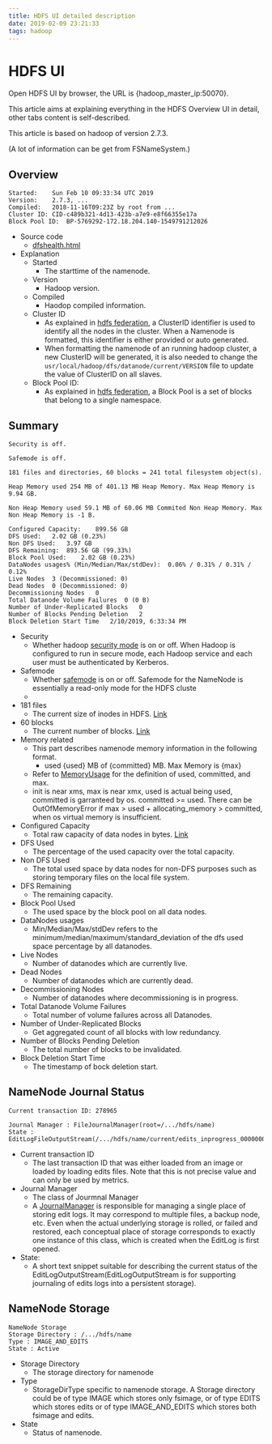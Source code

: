 ```yaml
---
title: HDFS UI detailed description
date: 2019-02-09 23:21:33
tags: hadoop
---
```


# HDFS UI
Open HDFS UI by browser, the URL is {hadoop_master_ip:50070}.

This article aims at explaining everything in the HDFS Overview UI in detail, other tabs content is self-described.

This article is based on hadoop of version 2.7.3.

(A lot of information can be get from FSNameSystem.)

## Overview
```
Started:	Sun Feb 10 09:33:34 UTC 2019
Version:	2.7.3, ...
Compiled:	2018-11-16T09:23Z by root from ...
Cluster ID:	CID-c489b321-4d13-423b-a7e9-e8f66355e17a
Block Pool ID:	BP-5769292-172.18.204.140-1549791212026
```
- Source code
    - [dfshealth.html](https://github.com/apache/hadoop/blob/release-2.7.3-RC2/hadoop-hdfs-project/hadoop-hdfs/src/main/webapps/hdfs/dfshealth.html)
- Explanation
    - Started
        - The starttime of the namenode.
    - Version
        - Hadoop version.
    - Compiled
        - Haodop compiled information.
    - Cluster ID
        - As explained in [hdfs federation](https://hadoop.apache.org/docs/r2.7.2/hadoop-project-dist/hadoop-hdfs/Federation.html), a ClusterID identifier is used to identify all the nodes in the cluster. When a Namenode is formatted, this identifier is either provided or auto generated.
        - When formatting the namenode of an running hadoop cluster, a new ClusterID will be generated, it is also needed to change the `usr/local/hadoop/dfs/datanode/current/VERSION` file to update the value of ClusterID on all slaves. 
    - Block Pool ID:
        - As explained in [hdfs federation](https://hadoop.apache.org/docs/r2.7.2/hadoop-project-dist/hadoop-hdfs/Federation.html), a Block Pool is a set of blocks that belong to a single namespace.

## Summary

```
Security is off.

Safemode is off.

181 files and directories, 60 blocks = 241 total filesystem object(s).

Heap Memory used 254 MB of 401.13 MB Heap Memory. Max Heap Memory is 9.94 GB.

Non Heap Memory used 59.1 MB of 60.06 MB Commited Non Heap Memory. Max Non Heap Memory is -1 B.

Configured Capacity:	899.56 GB
DFS Used:	2.02 GB (0.23%)
Non DFS Used:	3.97 GB
DFS Remaining:	893.56 GB (99.33%)
Block Pool Used:	2.02 GB (0.23%)
DataNodes usages% (Min/Median/Max/stdDev):	0.06% / 0.31% / 0.31% / 0.12%
Live Nodes	3 (Decommissioned: 0)
Dead Nodes	0 (Decommissioned: 0)
Decommissioning Nodes	0
Total Datanode Volume Failures	0 (0 B)
Number of Under-Replicated Blocks	0
Number of Blocks Pending Deletion	2
Block Deletion Start Time	2/10/2019, 6:33:34 PM
```
- Security
    - Whether hadoop [security mode](https://hadoop.apache.org/docs/current/hadoop-project-dist/hadoop-common/SecureMode.html) is on or off. When Hadoop is configured to run in secure mode, each Hadoop service and each user must be authenticated by Kerberos.
- Safemode
    - Whether [safemode](https://hadoop.apache.org/docs/current/hadoop-project-dist/hadoop-hdfs/HdfsUserGuide.html#Safemode) is on or off. Safemode for the NameNode is essentially a read-only mode for the HDFS cluste
    - 
- 181 files
    - The current size of inodes in HDFS. [Link](https://github.com/apache/hadoop/blob/45caeee6cfcf1ae3355cd880402159cf31e94a8a/hadoop-hdfs-project/hadoop-hdfs/src/main/java/org/apache/hadoop/hdfs/server/namenode/FSNamesystem.java#L4844)
- 60 blocks
    - The current number of blocks. [Link](https://github.com/apache/hadoop/blob/45caeee6cfcf1ae3355cd880402159cf31e94a8a/hadoop-hdfs-project/hadoop-hdfs/src/main/java/org/apache/hadoop/hdfs/server/namenode/FSNamesystem.java#L6017)
- Memory related
    - This part describes namenode memory information in the following format.
        - used {used} MB of {committed} MB. Max Memory is {max}
    - Refer to [MemoryUsage](https://docs.oracle.com/javase/8/docs/api/java/lang/management/MemoryUsage.html) for the definition of used, committed, and max.
    - init is near xms, max is near xmx, used is actual being used, committed is garranteed by os. committed >= used. There can be OutOfMemoryError if max > used + allocating_memory > committed, when os virtual memory is insufficient.
- Configured Capacity
    - Total raw capacity of data nodes in bytes. [Link](https://github.com/apache/hadoop/blob/a55d6bba71c81c1c4e9d8cd11f55c78f10a548b0/hadoop-hdfs-project/hadoop-hdfs/src/main/java/org/apache/hadoop/hdfs/server/blockmanagement/DatanodeStats.java#L36)
- DFS Used
    - The percentage of the used capacity over the total capacity.
- Non DFS Used
    - The total used space by data nodes for non-DFS purposes such as storing temporary files on the local file system.
- DFS Remaining
    - The remaining capacity.
- Block Pool Used
    - The used space by the block pool on all data nodes.
- DataNodes usages
    - Min/Median/Max/stdDev refers to the minimum/median/maximum/standard_deviation of the dfs used space percentage by all datanodes.
- Live Nodes
    - Number of datanodes which are currently live.
- Dead Nodes
    - Number of datanodes which are currently dead.
- Decommissioning Nodes
    - Number of datanodes where decommissioning is in progress.
- Total Datanode Volume Failures
    - Total number of volume failures across all Datanodes.
- Number of Under-Replicated Blocks
    - Get aggregated count of all blocks with low redundancy.
- Number of Blocks Pending Deletion
    - The total number of blocks to be invalidated.
- Block Deletion Start Time
    - The timestamp of bock deletion start.

## NameNode Journal Status
```
Current transaction ID: 278965

Journal Manager	: FileJournalManager(root=/.../hdfs/name)
State : EditLogFileOutputStream(/.../hdfs/name/current/edits_inprogress_0000000000000000001)
```
- Current transaction ID
    - The last transaction ID that was either loaded from an image or loaded by loading edits files. Note that this is not precise value and can only be used by metrics.
- Journal Manager
    - The class of Jourmnal Manager
    - A [JournalManager](https://github.com/apache/hadoop/blob/fac9f91b2944cee641049fffcafa6b65e0cf68f2/hadoop-hdfs-project/hadoop-hdfs/src/main/java/org/apache/hadoop/hdfs/server/namenode/JournalManager.java) is responsible for managing a single place of storing edit logs. It may correspond to multiple files, a backup node, etc. Even when the actual underlying storage is rolled, or failed and restored, each conceptual place of storage corresponds to exactly one instance of this class, which is created when the EditLog is first opened.
- State:
    - A short text snippet suitable for describing the current status of the EditLogOutputStream(EditLogOutputStream is for supporting journaling of edits logs into a persistent storage).

## NameNode Storage
```
NameNode Storage
Storage Directory : /.../hdfs/name
Type : IMAGE_AND_EDITS
State : Active
```
- Storage Directory
    - The storage directory for namenode
- Type
    - StorageDirType specific to namenode storage. A Storage directory could be of type IMAGE which stores only fsimage, or of type EDITS which stores edits or of type IMAGE_AND_EDITS which stores both fsimage and edits.
- State
    - Status of namenode.
